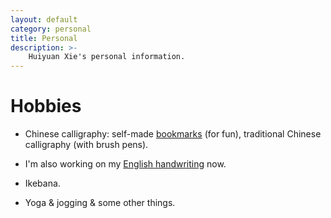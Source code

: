 ```yaml
---
layout: default
category: personal
title: Personal
description: >-
    Huiyuan Xie's personal information.
---
```


# Hobbies

* Chinese calligraphy: self-made [bookmarks](img/bookmark.jpg) (for fun), traditional Chinese calligraphy (with brush pens).

* I'm also working on my [English handwriting](img/xmas.jpg) now.

* Ikebana.

* Yoga & jogging & some other things.

